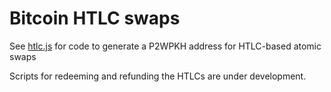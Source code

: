 # Bitcoin HTLC swaps

See [htlc.js](htlc.js) for code to generate a P2WPKH address for HTLC-based atomic swaps

Scripts for redeeming and refunding the HTLCs are under development. 
